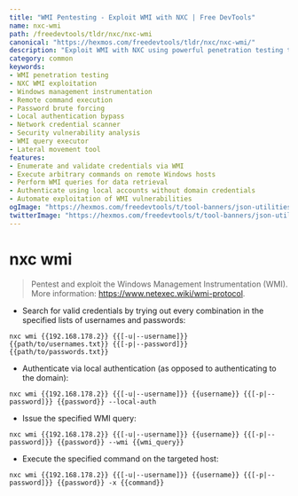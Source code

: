 ```yaml
---
title: "WMI Pentesting - Exploit WMI with NXC | Free DevTools"
name: nxc-wmi
path: /freedevtools/tldr/nxc/nxc-wmi
canonical: "https://hexmos.com/freedevtools/tldr/nxc/nxc-wmi/"
description: "Exploit WMI with NXC using powerful penetration testing techniques. Access and control Windows systems remotely. Free online tool, no registration required."
category: common
keywords:
- WMI penetration testing
- NXC WMI exploitation
- Windows management instrumentation
- Remote command execution
- Password brute forcing
- Local authentication bypass
- Network credential scanner
- Security vulnerability analysis
- WMI query executor
- Lateral movement tool
features:
- Enumerate and validate credentials via WMI
- Execute arbitrary commands on remote Windows hosts
- Perform WMI queries for data retrieval
- Authenticate using local accounts without domain credentials
- Automate exploitation of WMI vulnerabilities
ogImage: "https://hexmos.com/freedevtools/t/tool-banners/json-utilities-banner.png"
twitterImage: "https://hexmos.com/freedevtools/t/tool-banners/json-utilities-banner.png"
---
```


# nxc wmi

> Pentest and exploit the Windows Management Instrumentation (WMI).
> More information: <https://www.netexec.wiki/wmi-protocol>.

- Search for valid credentials by trying out every combination in the specified lists of usernames and passwords:

`nxc wmi {{192.168.178.2}} {{[-u|--username]}} {{path/to/usernames.txt}} {{[-p|--password]}} {{path/to/passwords.txt}}`

- Authenticate via local authentication (as opposed to authenticating to the domain):

`nxc wmi {{192.168.178.2}} {{[-u|--username]}} {{username}} {{[-p|--password]}} {{password}} --local-auth`

- Issue the specified WMI query:

`nxc wmi {{192.168.178.2}} {{[-u|--username]}} {{username}} {{[-p|--password]}} {{password}} --wmi {{wmi_query}}`

- Execute the specified command on the targeted host:

`nxc wmi {{192.168.178.2}} {{[-u|--username]}} {{username}} {{[-p|--password]}} {{password}} -x {{command}}`
